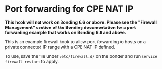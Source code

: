 # Port forwarding for CPE NAT IP

**This hook will not work on Bonding 6.6 or above. Please see the "Firewall
Management" section of the Bonding documentation for a port forwarding example
that works on Bonding 6.6 and above.**

This is an example firewall hook to allow port forwarding to hosts on a
private connected IP range with a CPE NAT IP defined.

To use, save the file under `/etc/firewall.d/` on the bonder and run
`service firewall restart` to apply.
